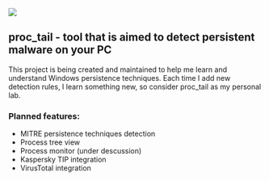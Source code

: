 ![](https://raw.githubusercontent.com/V1rucov/proc_tail/refs/heads/master/logo.ico)

## proc_tail - tool that is aimed to detect persistent malware on your PC
This project is being created and maintained to help me learn and understand Windows persistence techniques. Each time I add new detection rules, I learn something new, so consider proc_tail as my personal lab.
### Planned features: 
* MITRE persistence techniques detection
* Process tree view
* Process monitor (under descussion)
* Kaspersky TIP integration
* VirusTotal integration
